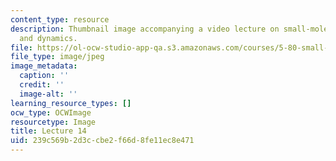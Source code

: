 ```yaml
---
content_type: resource
description: Thumbnail image accompanying a video lecture on small-molecule spectroscopy
  and dynamics.
file: https://ol-ocw-studio-app-qa.s3.amazonaws.com/courses/5-80-small-molecule-spectroscopy-and-dynamics-fall-2008/239c569b2d3ccbe2f66d8fe11ec8e471_mit5_80f08lec14_th.jpg
file_type: image/jpeg
image_metadata:
  caption: ''
  credit: ''
  image-alt: ''
learning_resource_types: []
ocw_type: OCWImage
resourcetype: Image
title: Lecture 14
uid: 239c569b-2d3c-cbe2-f66d-8fe11ec8e471
---
```

